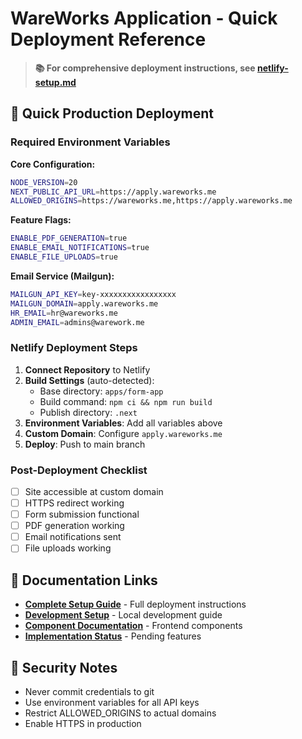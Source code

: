 # WareWorks Application - Quick Deployment Reference

> **📚 For comprehensive deployment instructions, see [netlify-setup.md](./netlify-setup.md)**

## 🚀 Quick Production Deployment

### Required Environment Variables

**Core Configuration:**
```bash
NODE_VERSION=20
NEXT_PUBLIC_API_URL=https://apply.wareworks.me
ALLOWED_ORIGINS=https://wareworks.me,https://apply.wareworks.me
```

**Feature Flags:**
```bash
ENABLE_PDF_GENERATION=true
ENABLE_EMAIL_NOTIFICATIONS=true
ENABLE_FILE_UPLOADS=true
```

**Email Service (Mailgun):**
```bash
MAILGUN_API_KEY=key-xxxxxxxxxxxxxxxxx
MAILGUN_DOMAIN=apply.wareworks.me
HR_EMAIL=hr@wareworks.me
ADMIN_EMAIL=admins@warework.me
```

### Netlify Deployment Steps

1. **Connect Repository** to Netlify
2. **Build Settings** (auto-detected):
   - Base directory: `apps/form-app`
   - Build command: `npm ci && npm run build`
   - Publish directory: `.next`
3. **Environment Variables**: Add all variables above
4. **Custom Domain**: Configure `apply.wareworks.me`
5. **Deploy**: Push to main branch

### Post-Deployment Checklist

- [ ] Site accessible at custom domain
- [ ] HTTPS redirect working
- [ ] Form submission functional
- [ ] PDF generation working
- [ ] Email notifications sent
- [ ] File uploads working

## 🔗 Documentation Links

- **[Complete Setup Guide](./netlify-setup.md)** - Full deployment instructions
- **[Development Setup](./DEVELOPMENT-SETUP.md)** - Local development guide
- **[Component Documentation](./COMPONENTS-DOCUMENTATION.md)** - Frontend components
- **[Implementation Status](./TODO-IMPLEMENTATIONS.md)** - Pending features

## 🚨 Security Notes

- Never commit credentials to git
- Use environment variables for all API keys
- Restrict ALLOWED_ORIGINS to actual domains
- Enable HTTPS in production